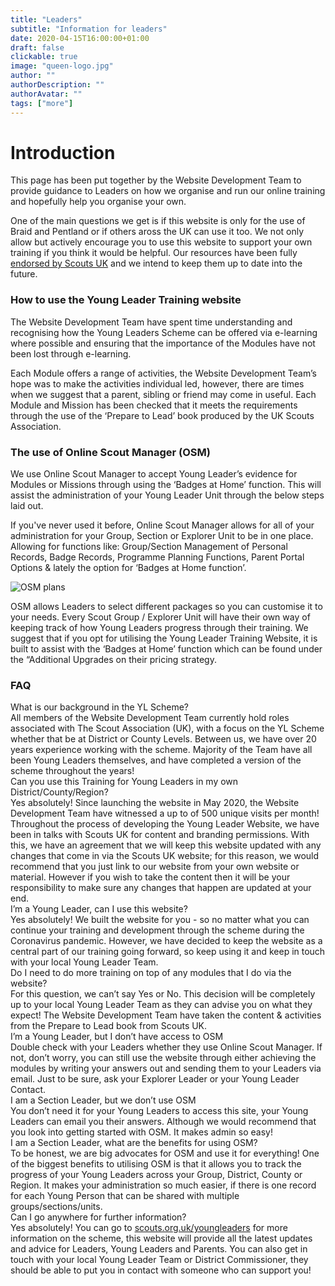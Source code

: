 ```yaml
---
title: "Leaders"
subtitle: "Information for leaders"
date: 2020-04-15T16:00:00+01:00
draft: false
clickable: true
image: "queen-logo.jpg"
author: ""
authorDescription: ""
authorAvatar: ""
tags: ["more"]
---
```


# Introduction

This page has been put together by the Website Development Team to provide guidance to Leaders on how we organise and run our online training and hopefully help you organise your own.

One of the main questions we get is if this website is only for the use of Braid and Pentland or if others aross the UK can use it too. We not only allow but actively encourage you to use this website to support your own training if you think it would be helpful. Our resources have been fully [endorsed by Scouts UK](https://www.scouts.org.uk/volunteers/running-your-section/running-an-explorer-unit/explorers-covid-19-safe-games-and-activities/) and we intend to keep them up to date into the future.

### How to use the Young Leader Training website

The Website Development Team have spent time understanding and recognising how the Young Leaders Scheme can be offered via e-learning where possible and ensuring that the importance of the Modules have not been lost through e-learning.

Each Module offers a range of activities, the Website Development Team’s hope was to make the activities individual led, however, there are times when we suggest that a parent, sibling or friend may come in useful. Each Module and Mission has been checked that it meets the requirements through the use of the ‘Prepare to Lead’ book produced by the UK Scouts Association.

### The use of Online Scout Manager (OSM)

We use Online Scout Manager to accept Young Leader’s evidence for Modules or Missions through using the ‘Badges at Home’ function. This will assist the administration of your Young Leader Unit through the below steps laid out.

If you've never used it before, Online Scout Manager allows for all of your administration for your Group, Section or Explorer Unit to be in one place. Allowing for functions like: Group/Section Management of Personal Records, Badge Records, Programme Planning Functions, Parent Portal Options & lately the option for ‘Badges at Home function’.

![OSM plans](/osm-plans.png)

OSM allows Leaders to select different packages so you can customise it to your needs. Every Scout Group / Explorer Unit will have their own way of keeping track of how Young Leaders progress through their training. We suggest that if you opt for utilising the Young Leader Training Website, it is built to assist with the ‘Badges at Home’ function which can be found under the “Additional Upgrades on their pricing strategy.

<!-- For more support on how you can access and utilise the function of ‘Badges at Home’, can be found here:

<iframe width="560" height="315" src="https://www.youtube.com/embed/ZUgSFTcMMhs" frameborder="0" allow="accelerometer; autoplay; clipboard-write; encrypted-media; gyroscope; picture-in-picture" allowfullscreen></iframe> -->

<!-- ### Further information

This page has been developed to provide advice and guidance to Leaders on how Young Leader Training led through e-learning. Although further advice on the Young Leader Scheme can be found [here](https://www.scouts.org.uk/explorers/awards/young-leader-award). -->

### FAQ

<div class="accordion">
  <div class="accordion-item">
    <div class="accordion-item-header">
      What is our background in the YL Scheme?
    </div>
    <div class="accordion-item-body">
      <div class="accordion-item-body-content">
        All members of the Website Development Team currently hold roles associated with The Scout Association (UK), with a focus on the YL Scheme whether that be at District or County Levels. Between us, we have over 20 years experience working with the scheme. Majority of the Team have all been Young Leaders themselves, and have completed a version of the scheme throughout the years!
      </div>
    </div>
  </div>
  <div class="accordion-item">
    <div class="accordion-item-header">
      Can you use this Training for Young Leaders in my own District/County/Region?
    </div>
    <div class="accordion-item-body">
      <div class="accordion-item-body-content">
        Yes absolutely! Since launching the website in May 2020, the Website Development Team have witnessed a up to of 500 unique visits per month! Throughout the process of developing the Young Leader Website, we have been in talks with Scouts UK for content and branding permissions. With this, we have an agreement that we will keep this website updated with any changes that come in via the Scouts UK website; for this reason, we would recommend that you just link to our website from your own website or material. However if you wish to take the content then it will be your responsibility to make sure any changes that happen are updated at your end.
      </div>
    </div>
  </div>
  <div class="accordion-item">
    <div class="accordion-item-header">
      I’m a Young Leader, can I use this website?
    </div>
    <div class="accordion-item-body">
      <div class="accordion-item-body-content">
        Yes absolutely! We built the website for you - so no matter what you can continue your training and development through the scheme during the Coronavirus pandemic. However, we have decided to keep the website as a central part of our training going forward, so keep using it and keep in touch with your local Young Leader Team.
      </div>
    </div>
  </div>
  <div class="accordion-item">
    <div class="accordion-item-header">
      Do I need to do more training on top of any modules that I do via the website?
    </div>
    <div class="accordion-item-body">
      <div class="accordion-item-body-content">
        For this question, we can’t say Yes or No. This decision will be completely up to your local Young Leader Team as they can advise you on what they expect! The Website Development Team have taken the content & activities from the Prepare to Lead book from Scouts UK.
      </div>
    </div>
  </div>
  <div class="accordion-item">
    <div class="accordion-item-header">
      I’m a Young Leader, but I don’t have access to OSM
    </div>
    <div class="accordion-item-body">
      <div class="accordion-item-body-content">
        Double check with your Leaders whether they use Online Scout Manager. If not, don’t worry, you can still use the website through either achieving the modules by writing your answers out and sending them to your Leaders via email. Just to be sure, ask your Explorer Leader or your Young Leader Contact.
      </div>
    </div>
  </div>
  <div class="accordion-item">
    <div class="accordion-item-header">
      I am a Section Leader, but we don’t use OSM
    </div>
    <div class="accordion-item-body">
      <div class="accordion-item-body-content">
        You don’t need it for your Young Leaders to access this site, your Young Leaders can email you their answers. Although we would recommend that you look into getting started with OSM. It makes admin so easy!
      </div>
    </div>
  </div>
  <div class="accordion-item">
    <div class="accordion-item-header">
      I am a Section Leader, what are the benefits for using OSM?
    </div>
    <div class="accordion-item-body">
      <div class="accordion-item-body-content">
        To be honest, we are big advocates for OSM and use it for everything! One of the biggest benefits to utilising OSM is that it allows you to track the progress of your Young Leaders across your Group, District, County or Region. It makes your administration so much easier, if there is one record for each Young Person that can be shared with multiple groups/sections/units.
      </div>
    </div>
  </div>
  <div class="accordion-item">
    <div class="accordion-item-header">
      Can I go anywhere for further information?
    </div>
    <div class="accordion-item-body">
      <div class="accordion-item-body-content">
        Yes absolutely! You can go to <a href="https://www.scouts.org.uk/volunteers/running-your-section/running-an-explorer-unit/explorer-scout-young-leaders-scheme/">scouts.org.uk/youngleaders</a> for more information on the scheme, this website will provide all the latest updates and advice for Leaders, Young Leaders and Parents. You can also get in touch with your local Young Leader Team or District Commissioner, they should be able to put you in contact with someone who can support you!
      </div>
    </div>
  </div>
</div>

<script>
    const accordionItemHeaders = document.querySelectorAll(".accordion-item-header");

accordionItemHeaders.forEach(accordionItemHeader => {
  accordionItemHeader.addEventListener("click", event => {

    // Uncomment in case you only want to allow for the display of only one collapsed item at a time!

    const currentlyActiveAccordionItemHeader = document.querySelector(".accordion-item-header.active");
    if(currentlyActiveAccordionItemHeader && currentlyActiveAccordionItemHeader!==accordionItemHeader) {
      currentlyActiveAccordionItemHeader.classList.toggle("active");
      currentlyActiveAccordionItemHeader.nextElementSibling.style.maxHeight = 0;
    }

    accordionItemHeader.classList.toggle("active");
    const accordionItemBody = accordionItemHeader.nextElementSibling;
    if(accordionItemHeader.classList.contains("active")) {
      accordionItemBody.style.maxHeight = accordionItemBody.scrollHeight + "px";
    }
    else {
      accordionItemBody.style.maxHeight = 0;
    }

  });
});
</script>
